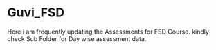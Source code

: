 # Guvi_FSD
Here i am frequently updating the Assessments for FSD Course.
kindly check Sub Folder for Day wise assessment data.
